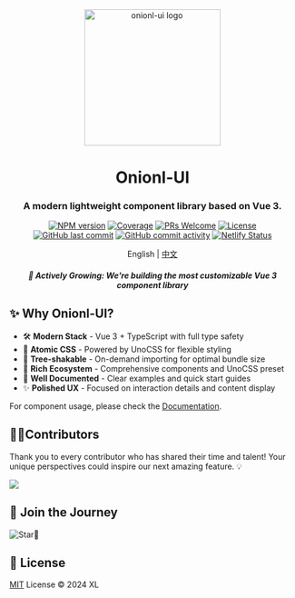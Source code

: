 <div align="center">
  <img src="./public/logo4x.png" alt="onionl-ui logo" style="width: 240px;" />

  <h1>Onionl-UI</h1>

  <h3>A modern lightweight component library based on Vue 3.</h3>

[![NPM version](https://img.shields.io/npm/v/onionl-ui.svg)](https://npmjs.org/package/onionl-ui)
[![Coverage](https://img.shields.io/codecov/c/github/Onion-L/onionl-ui)](https://codecov.io/gh/Onion-L/onionl-ui)
[![PRs Welcome](https://img.shields.io/badge/PRs-welcome-brightgreen.svg)](https://makeapullrequest.com)
[![License](https://img.shields.io/github/license/Onion-L/onionl-ui)](https://github.com/Onion-L/onionl-ui/blob/main/LICENSE)
[![GitHub last commit](https://img.shields.io/github/last-commit/Onion-L/onionl-ui.svg?style=flat-square&logo=github&logoColor=white)](https://github.com/Onion-L/onionl-ui/commits/main)
[![GitHub commit activity](https://img.shields.io/github/commit-activity/m/Onion-L/onionl-ui?style=flat-square&logo=github&logoColor=white)](https://github.com/Onion-L/onionl-ui/graphs/commit-activity)
[![Netlify Status](https://api.netlify.com/api/v1/badges/44e21111-2865-4ba2-9d30-b40d2b10ea32/deploy-status)](https://app.netlify.com/sites/onionl-ui/deploys)

English | [中文](./README-zh.md)

<h5>🌱 Actively Growing: We're building the most customizable Vue 3 component library</h5>

</div>

## ✨ Why Onionl-UI?

- 🛠️ **Modern Stack** - Vue 3 + TypeScript with full type safety
- 🎨 **Atomic CSS** - Powered by UnoCSS for flexible styling
- 🚀 **Tree-shakable** - On-demand importing for optimal bundle size
- 💎 **Rich Ecosystem** - Comprehensive components and UnoCSS preset
- 📖 **Well Documented** - Clear examples and quick start guides
- ✨ **Polished UX** - Focused on interaction details and content display

For component usage, please check the [Documentation](https://onionl-ui.netlify.app/).

## 🧑‍💻Contributors

Thank you to every contributor who has shared their time and talent! Your unique perspectives could inspire our next amazing feature. 💡

<a href="https://github.com/Onion-L/onionl-ui/graphs/contributors">
  <img src="https://contrib.nn.ci/api?repo=Onion-L/onionl-ui" />
</a>

## 🌟 Join the Journey

![Star🌟](https://api.star-history.com/svg?repos=Onion-L/onionl-ui&type=Date)

## 📄 License

[MIT](./LICENSE) License © 2024 XL
